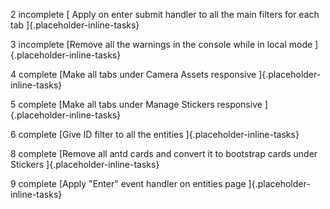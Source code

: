 2 incomplete [ Apply on enter submit handler to all the main filters for
each tab ]{.placeholder-inline-tasks}

3 incomplete [Remove all the warnings in the console while in local mode
]{.placeholder-inline-tasks}

4 complete [Make all tabs under Camera Assets responsive
]{.placeholder-inline-tasks}

5 complete [Make all tabs under Manage Stickers responsive
]{.placeholder-inline-tasks}

6 complete [Give ID filter to all the entities
]{.placeholder-inline-tasks}

8 complete [Remove all antd cards and convert it to bootstrap cards
under Stickers ]{.placeholder-inline-tasks}

9 complete [Apply "Enter" event handler on entities page
]{.placeholder-inline-tasks}
